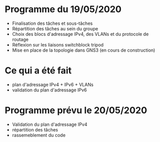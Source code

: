# Programme du 19/05/2020

* Finalisation des tâches et sous-tâches
* Répartition des tâches au sein du groupe
* Choix des blocs d'adressage IPv4, des VLANs et du protocole de routage
* Réflexion sur les liaisons switchblock tripod
* Mise en place de la topologie dans GNS3 (en cours de construction)

# Ce qui a été fait

* plan d'adressage IPv4 + IPv6 + VLANs
* validation du plan d'adressage IPv6

# Programme prévu le 20/05/2020

* Validation du plan d'adressage IPv4
* répartition des tâches
* rassemeblement du code 
